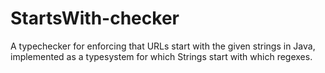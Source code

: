 # StartsWith-checker
A typechecker for enforcing that URLs start with the given strings in Java, implemented as a typesystem for which Strings start with which regexes.
